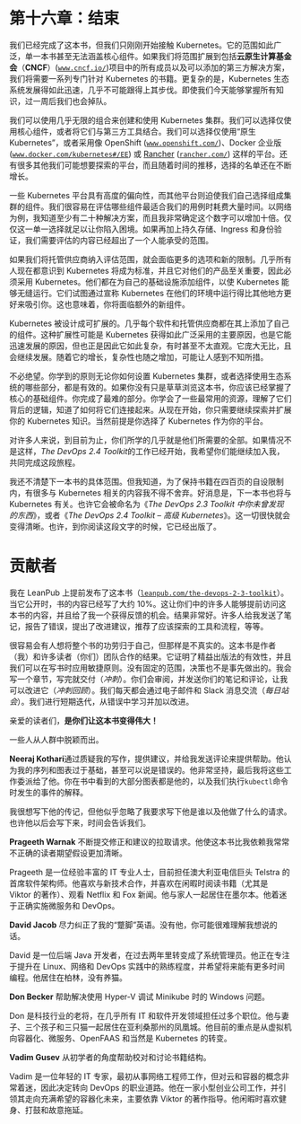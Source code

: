 # 第十六章：结束

我们已经完成了这本书，但我们只刚刚开始接触 Kubernetes。它的范围如此广泛，单一本书甚至无法涵盖核心组件。如果我们将范围扩展到包括**云原生计算基金会**（**CNCF**）([`www.cncf.io/`](https://www.cncf.io/))项目中的所有成员以及可以添加的第三方解决方案，我们将需要一系列专门针对 Kubernetes 的书籍。更复杂的是，Kubernetes 生态系统发展得如此迅速，几乎不可能跟得上其步伐。即使我们今天能够掌握所有知识，过一周后我们也会掉队。

我们可以使用几乎无限的组合来创建和使用 Kubernetes 集群。我们可以选择仅使用核心组件，或者将它们与第三方工具结合。我们可以选择仅使用“原生 Kubernetes”，或者采用像 OpenShift ([`www.openshift.com/`](https://www.openshift.com/))、Docker 企业版 ([`www.docker.com/kubernetes#/EE`](https://www.docker.com/kubernetes#/EE)) 或 [Rancher](https://rancher.com/) ([`rancher.com/`](https://rancher.com/)) 这样的平台。还有很多其他我们可能想要探索的平台，而且随着时间的推移，选择的名单还在不断增长。

一些 Kubernetes 平台具有高度的偏向性，而其他平台则迫使我们自己选择组成集群的组件。我们很容易在评估哪些组件最适合我们的用例时耗费大量时间。以网络为例，我知道至少有二十种解决方案，而且我非常确定这个数字可以增加十倍。仅仅这一单一选择就足以让你陷入困境。如果再加上持久存储、Ingress 和身份验证，我们需要评估的内容已经超出了一个人能承受的范围。

如果我们将托管供应商纳入评估范围，就会面临更多的选项和新的限制。几乎所有人现在都意识到 Kubernetes 将成为标准，并且它对他们的产品至关重要，因此必须采用 Kubernetes。他们都在为自己的基础设施添加组件，以使 Kubernetes 能够无缝运行。它们试图通过宣称 Kubernetes 在他们的环境中运行得比其他地方更好来吸引你。这也意味着，你将面临额外的新组件。

Kubernetes 被设计成可扩展的。几乎每个软件和托管供应商都在其上添加了自己的组件。这种扩展性可能是 Kubernetes 获得如此广泛采用的主要原因，也是它能迅速发展的原因，但也正是因此它如此复杂，有时甚至不太直观。它庞大无比，且会继续发展。随着它的增长，复杂性也随之增加，可能让人感到不知所措。

不必绝望。你学到的原则无论你如何设置 Kubernetes 集群，或者选择使用生态系统的哪些部分，都是有效的。如果你没有只是草草浏览这本书，你应该已经掌握了核心的基础组件。你完成了最难的部分。你学会了一些最常用的资源，理解了它们背后的逻辑，知道了如何将它们连接起来。从现在开始，你只需要继续探索并扩展你的 Kubernetes 知识。当然前提是你选择了 Kubernetes 作为你的平台。

对许多人来说，到目前为止，你们所学的几乎就是他们所需要的全部。如果情况不是这样，*The DevOps 2.4 Toolkit*的工作已经开始，我希望你们能继续加入我，共同完成这段旅程。

我还不清楚下一本书的具体范围。但我知道，为了保持书籍在四百页的自设限制内，有很多与 Kubernetes 相关的内容我不得不舍弃。好消息是，下一本书也将与 Kubernetes 有关。也许它会被命名为《*The DevOps 2.3 Toolkit 中你未曾发现的东西*》，或者《*The DevOps 2.4 Toolkit – 高级 Kubernetes*》。这一切很快就会变得清晰。也许，到你阅读这段文字的时候，它已经出版了。

# 贡献者

我在 LeanPub 上提前发布了这本书（[`leanpub.com/the-devops-2-3-toolkit`](https://leanpub.com/the-devops-2-3-toolkit)）。当它公开时，书的内容已经写了大约 10%。这让你们中的许多人能够提前访问这本书的内容，并且给了我一个获得反馈的机会。结果非常好。许多人给我发送了笔记，报告了错误，提出了改进建议，推荐了应该探索的工具和流程，等等。

很容易会有人想将整个书的功劳归于自己，但那样是不真实的。这本书是作者（我）和许多读者（你们）团队合作的结果。它证明了精益出版法的有效性，并且我们可以在写书时应用敏捷原则。没有固定的范围，决策也不是事先做出的。我会写一个章节，写完就交付（*冲刺*）。你们会审阅，并发送你们的笔记和评论，让我可以改进它（*冲刺回顾*）。我们每天都会通过电子邮件和 Slack 消息交流（*每日站会*）。我们进行短期迭代，从错误中学习并加以改进。

亲爱的读者们，**是你们让这本书变得伟大！**

一些人从人群中脱颖而出。

**Neeraj Kothari**通过质疑我的写作，提供建议，并给我发送评论来提供帮助。他认为我的序列和图表过于基础，甚至可以说是错误的。他非常坚持，最后我将这些工作委派给了他。你在书中看到的大部分图表都是他的，以及我们执行`kubectl`命令时发生的事件的解释。

我很想写下他的传记，但他似乎忽略了我要求写下他是谁以及他做了什么的请求。也许他以后会写下来，时间会告诉我们。

**Prageeth Warnak** 不断提交修正和建议的拉取请求。他使这本书比我依赖我常常不正确的读者期望假设更加清晰。

Prageeth 是一位经验丰富的 IT 专业人士，目前担任澳大利亚电信巨头 Telstra 的首席软件架构师。他喜欢与新技术合作，并喜欢在闲暇时阅读书籍（尤其是 Viktor 的著作）、观看 Netflix 和 Fox 新闻。他与家人一起居住在墨尔本。他着迷于正确实施微服务和 DevOps。

**David Jacob** 尽力纠正了我的“蹩脚”英语。没有他，你可能很难理解我想说的话。

David 是一位后端 Java 开发者，在过去两年里转变成了系统管理员。他正在专注于提升在 Linux、网络和 DevOps 实践中的熟练程度，并希望将来能有更多时间编程。他居住在柏林，没有养猫。

**Don Becker** 帮助解决使用 Hyper-V 调试 Minikube 时的 Windows 问题。

Don 是科技行业的老将，在几乎所有 IT 和软件开发领域担任过多个职位。他与妻子、三个孩子和三只猫一起居住在亚利桑那州的凤凰城。他目前的重点是从虚拟机向容器化、微服务、OpenFAAS 和当然是 Kubernetes 的转变。

**Vadim Gusev** 从初学者的角度帮助校对和讨论书籍结构。

Vadim 是一位年轻的 IT 专家，最初从事网络工程师工作，但对云和容器的概念非常着迷，因此决定转向 DevOps 的职业道路。他在一家小型创业公司工作，并引领其走向充满希望的容器化未来，主要依靠 Viktor 的著作指导。他闲暇时喜欢健身、打鼓和故意拖延。
